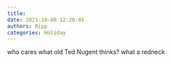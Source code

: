 ```yaml
---
title: 
date: 2021-10-08 12:20:45
authors: Ripp
categories: Holiday
---
```


 who cares what old Ted Nugent thinks?  what a redneck